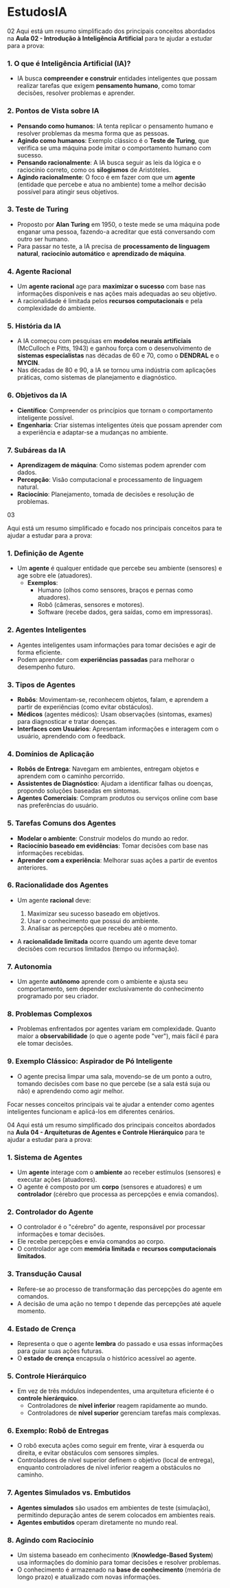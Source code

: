 # EstudosIA
02
Aqui está um resumo simplificado dos principais conceitos abordados na **Aula 02 - Introdução à Inteligência Artificial** para te ajudar a estudar para a prova:

### 1. **O que é Inteligência Artificial (IA)?**
- IA busca **compreender e construir** entidades inteligentes que possam realizar tarefas que exigem **pensamento humano**, como tomar decisões, resolver problemas e aprender.

### 2. **Pontos de Vista sobre IA**
- **Pensando como humanos**: IA tenta replicar o pensamento humano e resolver problemas da mesma forma que as pessoas.
- **Agindo como humanos**: Exemplo clássico é o **Teste de Turing**, que verifica se uma máquina pode imitar o comportamento humano com sucesso.
- **Pensando racionalmente**: A IA busca seguir as leis da lógica e o raciocínio correto, como os **silogismos** de Aristóteles.
- **Agindo racionalmente**: O foco é em fazer com que um **agente** (entidade que percebe e atua no ambiente) tome a melhor decisão possível para atingir seus objetivos.

### 3. **Teste de Turing**
- Proposto por **Alan Turing** em 1950, o teste mede se uma máquina pode enganar uma pessoa, fazendo-a acreditar que está conversando com outro ser humano.
- Para passar no teste, a IA precisa de **processamento de linguagem natural**, **raciocínio automático** e **aprendizado de máquina**.

### 4. **Agente Racional**
- Um **agente racional** age para **maximizar o sucesso** com base nas informações disponíveis e nas ações mais adequadas ao seu objetivo.
- A racionalidade é limitada pelos **recursos computacionais** e pela complexidade do ambiente.

### 5. **História da IA**
- A IA começou com pesquisas em **modelos neurais artificiais** (McCulloch e Pitts, 1943) e ganhou força com o desenvolvimento de **sistemas especialistas** nas décadas de 60 e 70, como o **DENDRAL** e o **MYCIN**.
- Nas décadas de 80 e 90, a IA se tornou uma indústria com aplicações práticas, como sistemas de planejamento e diagnóstico.

### 6. **Objetivos da IA**
- **Científico**: Compreender os princípios que tornam o comportamento inteligente possível.
- **Engenharia**: Criar sistemas inteligentes úteis que possam aprender com a experiência e adaptar-se a mudanças no ambiente.

### 7. **Subáreas da IA**
- **Aprendizagem de máquina**: Como sistemas podem aprender com dados.
- **Percepção**: Visão computacional e processamento de linguagem natural.
- **Raciocínio**: Planejamento, tomada de decisões e resolução de problemas.

03

Aqui está um resumo simplificado e focado nos principais conceitos para te ajudar a estudar para a prova:

### 1. **Definição de Agente**
- Um **agente** é qualquer entidade que percebe seu ambiente (sensores) e age sobre ele (atuadores).
  - **Exemplos**: 
    - Humano (olhos como sensores, braços e pernas como atuadores).
    - Robô (câmeras, sensores e motores).
    - Software (recebe dados, gera saídas, como em impressoras).

### 2. **Agentes Inteligentes**
- Agentes inteligentes usam informações para tomar decisões e agir de forma eficiente.
- Podem aprender com **experiências passadas** para melhorar o desempenho futuro.
  
### 3. **Tipos de Agentes**
- **Robôs**: Movimentam-se, reconhecem objetos, falam, e aprendem a partir de experiências (como evitar obstáculos).
- **Médicos** (agentes médicos): Usam observações (sintomas, exames) para diagnosticar e tratar doenças.
- **Interfaces com Usuários**: Apresentam informações e interagem com o usuário, aprendendo com o feedback.

### 4. **Domínios de Aplicação**
- **Robôs de Entrega**: Navegam em ambientes, entregam objetos e aprendem com o caminho percorrido.
- **Assistentes de Diagnóstico**: Ajudam a identificar falhas ou doenças, propondo soluções baseadas em sintomas.
- **Agentes Comerciais**: Compram produtos ou serviços online com base nas preferências do usuário.

### 5. **Tarefas Comuns dos Agentes**
- **Modelar o ambiente**: Construir modelos do mundo ao redor.
- **Raciocínio baseado em evidências**: Tomar decisões com base nas informações recebidas.
- **Aprender com a experiência**: Melhorar suas ações a partir de eventos anteriores.

### 6. **Racionalidade dos Agentes**
- Um agente **racional** deve:
  1. Maximizar seu sucesso baseado em objetivos.
  2. Usar o conhecimento que possui do ambiente.
  3. Analisar as percepções que recebeu até o momento.
  
- A **racionalidade limitada** ocorre quando um agente deve tomar decisões com recursos limitados (tempo ou informação).

### 7. **Autonomia**
- Um agente **autônomo** aprende com o ambiente e ajusta seu comportamento, sem depender exclusivamente do conhecimento programado por seu criador.
  
### 8. **Problemas Complexos**
- Problemas enfrentados por agentes variam em complexidade. Quanto maior a **observabilidade** (o que o agente pode "ver"), mais fácil é para ele tomar decisões.

### 9. **Exemplo Clássico: Aspirador de Pó Inteligente**
- O agente precisa limpar uma sala, movendo-se de um ponto a outro, tomando decisões com base no que percebe (se a sala está suja ou não) e aprendendo como agir melhor.

Focar nesses conceitos principais vai te ajudar a entender como agentes inteligentes funcionam e aplicá-los em diferentes cenários.




04
Aqui está um resumo simplificado dos principais conceitos abordados na **Aula 04 - Arquiteturas de Agentes e Controle Hierárquico** para te ajudar a estudar para a prova:

### 1. **Sistema de Agentes**
- Um **agente** interage com o **ambiente** ao receber estímulos (sensores) e executar ações (atuadores).
- O agente é composto por um **corpo** (sensores e atuadores) e um **controlador** (cérebro que processa as percepções e envia comandos).

### 2. **Controlador do Agente**
- O controlador é o "cérebro" do agente, responsável por processar informações e tomar decisões.
- Ele recebe percepções e envia comandos ao corpo.
- O controlador age com **memória limitada** e **recursos computacionais limitados**.

### 3. **Transdução Causal**
- Refere-se ao processo de transformação das percepções do agente em comandos. 
- A decisão de uma ação no tempo t depende das percepções até aquele momento.

### 4. **Estado de Crença**
- Representa o que o agente **lembra** do passado e usa essas informações para guiar suas ações futuras.
- O **estado de crença** encapsula o histórico acessível ao agente.

### 5. **Controle Hierárquico**
- Em vez de três módulos independentes, uma arquitetura eficiente é o **controle hierárquico**.
  - Controladores de **nível inferior** reagem rapidamente ao mundo.
  - Controladores de **nível superior** gerenciam tarefas mais complexas.

### 6. **Exemplo: Robô de Entregas**
- O robô executa ações como seguir em frente, virar à esquerda ou direita, e evitar obstáculos com sensores simples.
- Controladores de nível superior definem o objetivo (local de entrega), enquanto controladores de nível inferior reagem a obstáculos no caminho.

### 7. **Agentes Simulados vs. Embutidos**
- **Agentes simulados** são usados em ambientes de teste (simulação), permitindo depuração antes de serem colocados em ambientes reais.
- **Agentes embutidos** operam diretamente no mundo real.

### 8. **Agindo com Raciocínio**
- Um sistema baseado em conhecimento (**Knowledge-Based System**) usa informações do domínio para tomar decisões e resolver problemas.
- O conhecimento é armazenado na **base de conhecimento** (memória de longo prazo) e atualizado com novas informações.
